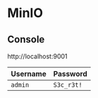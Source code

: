 # MinIO

## Console

http://localhost:9001

| Username | Password   |
| -------- | ---------- |
| `admin`  | `S3c_r3t!` |
